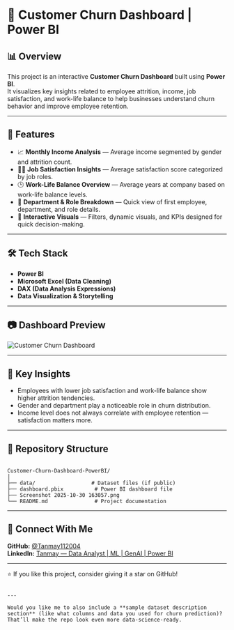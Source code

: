 # 🧠 Customer Churn Dashboard | Power BI

## 📊 Overview
This project is an interactive **Customer Churn Dashboard** built using **Power BI**.  
It visualizes key insights related to employee attrition, income, job satisfaction, and work-life balance to help businesses understand churn behavior and improve employee retention.

---

## 🧩 Features
- 📈 **Monthly Income Analysis** — Average income segmented by gender and attrition count.
- 👨‍💼 **Job Satisfaction Insights** — Average satisfaction score categorized by job roles.
- 🕒 **Work-Life Balance Overview** — Average years at company based on work-life balance levels.
- 🏢 **Department & Role Breakdown** — Quick view of first employee, department, and role details.
- 🎨 **Interactive Visuals** — Filters, dynamic visuals, and KPIs designed for quick decision-making.

---

## 🛠️ Tech Stack
- **Power BI**
- **Microsoft Excel (Data Cleaning)**
- **DAX (Data Analysis Expressions)**
- **Data Visualization & Storytelling**

---

## 📷 Dashboard Preview
![Customer Churn Dashboard](./Screenshot%202025-10-30%20163057.png)

---

## 🎯 Key Insights
- Employees with lower job satisfaction and work-life balance show higher attrition tendencies.
- Gender and department play a noticeable role in churn distribution.
- Income level does not always correlate with employee retention — satisfaction matters more.

---

## 📂 Repository Structure
```

Customer-Churn-Dashboard-PowerBI/
│
├── data/                  # Dataset files (if public)
├── dashboard.pbix          # Power BI dashboard file
├── Screenshot 2025-10-30 163057.png
└── README.md               # Project documentation

```

---

## 🔗 Connect With Me
**GitHub:** [@Tanmay112004](https://github.com/Tanmay112004)  
**LinkedIn:** [Tanmay — Data Analyst | ML | GenAI | Power BI](https://www.linkedin.com/in/tanmay-kshirsagar/)  

---

⭐ If you like this project, consider giving it a star on GitHub!
```

---

Would you like me to also include a **sample dataset description section** (like what columns and data you used for churn prediction)?
That’ll make the repo look even more data-science-ready.
